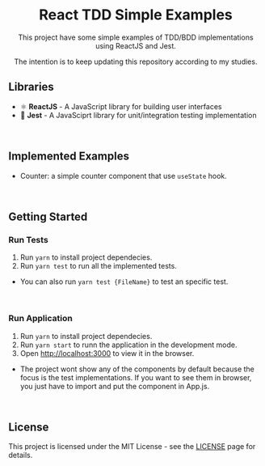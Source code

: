 <h1 align="center">React TDD Simple Examples</h1>

<div align="center">
    <p>This project have some simple examples of TDD/BDD implementations using ReactJS and Jest.</p>
    <p>The intention is to keep updating this repository according to my studies.</p>
</div>

## Libraries

- ⚛️ **ReactJS** - A JavaScript library for building user interfaces
- :microscope: **Jest** - A JavaSciprt library for unit/integration testing implementation
<br />

## Implemented Examples

- Counter: a simple counter component that use `useState` hook.
<br />

## Getting Started

### Run Tests

1. Run `yarn` to install project dependecies.
2. Run `yarn test` to run all the implemented tests.
 - You can also run `yarn test {FileName}` to test an specific test.
<br />

### Run Application

1. Run `yarn` to install project dependecies.
2. Run `yarn start` to runn the application in the development mode.
3. Open [http://localhost:3000](http://localhost:3000) to view it in the browser.
 - The project wont show any of the components by default because the focus is the test implementations. If you want to see them in browser, you just have to import and put the component in App.js.
<br />

## License

This project is licensed under the MIT License - see the [LICENSE](https://opensource.org/licenses/MIT) page for details.